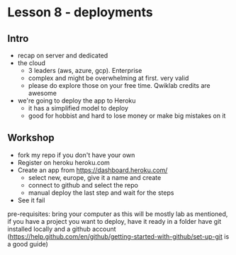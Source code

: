 # Lesson 8 - deployments

## Intro
- recap on server and dedicated
- the cloud
  - 3 leaders (aws, azure, gcp). Enterprise
  - complex and might be overwhelming at first. very valid
  - please do explore those on your free time. Qwiklab credits are awesome
- we're going to deploy the app to Heroku 
  - it has a simplified model to deploy
  - good for hobbist and hard to lose money or make big mistakes on it

## Workshop
- fork my repo if you don't have your own
- Register on heroku heroku.com
- Create an app from https://dashboard.heroku.com/ 
  - select new, europe, give it a name and create
  - connect to github and select the repo
  - manual deploy the last step and wait for the steps
- See it fail




pre-requisites:
bring your computer as this will be mostly lab
as mentioned, if you have a project you want to deploy, have it ready in a folder
have git installed locally and a github account (https://help.github.com/en/github/getting-started-with-github/set-up-git is a good guide)